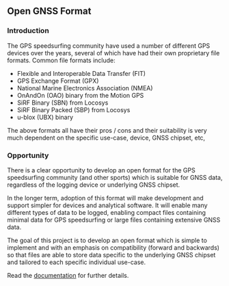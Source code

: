 ## Open GNSS Format

### Introduction

The GPS speedsurfing community have used a number of different GPS devices over the years, several of which have had their own proprietary file formats. Common file formats include:

- Flexible and Interoperable Data Transfer (FIT)
- GPS Exchange Format (GPX)
- National Marine Electronics Association (NMEA)
- OnAndOn (OAO) binary from the Motion GPS
- SiRF Binary (SBN) from Locosys
- SiRF Binary Packed (SBP) from Locosys
- u-blox (UBX) binary

The above formats all have their pros / cons and their suitability is very much dependent on the specific use-case, device, GNSS chipset, etc, 



### Opportunity

There is a clear opportunity to develop an open format for the GPS speedsurfing community (and other sports) which is suitable for GNSS data, regardless of the logging device or underlying GNSS chipset.

In the longer term, adoption of this format will make development and support simpler for devices and analytical software. It will enable many different types of data to be logged, enabling compact files containing minimal data for GPS speedsurfing or large files containing extensive GNSS data.

The goal of this project is to develop an open format which is simple to implement and with an emphasis on compatibility (forward and backwards) so that files are able to store data specific to the underlying GNSS chipset and tailored to each specific individual use-case.

Read the [documentation](https://logiqx.github.io/open-gnss/) for further details.

